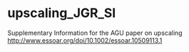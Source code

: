 # upscaling_JGR_SI
Supplementary Information for the AGU paper on upscaling
http://www.essoar.org/doi/10.1002/essoar.10509113.1

